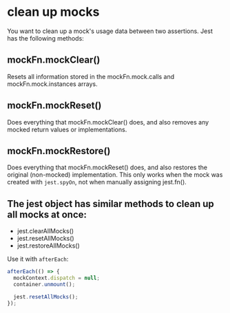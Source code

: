 # clean up mocks

You want to clean up a mock's usage data between two assertions. Jest has the following methods:

## mockFn.mockClear()

Resets all information stored in the mockFn.mock.calls and mockFn.mock.instances arrays.

## mockFn.mockReset()

Does everything that mockFn.mockClear() does, and also removes any mocked return values or implementations.

## mockFn.mockRestore()

Does everything that mockFn.mockReset() does, and also restores the original (non-mocked) implementation.
This only works when the mock was created with `jest.spyOn`, not when manually assigning jest.fn().

## The jest object has similar methods to clean up all mocks at once:

- jest.clearAllMocks()
- jest.resetAllMocks()
- jest.restoreAllMocks()

Use it with `afterEach`:

```javascript
afterEach(() => {
  mockContext.dispatch = null;
  container.unmount();

  jest.resetAllMocks();
});
```
